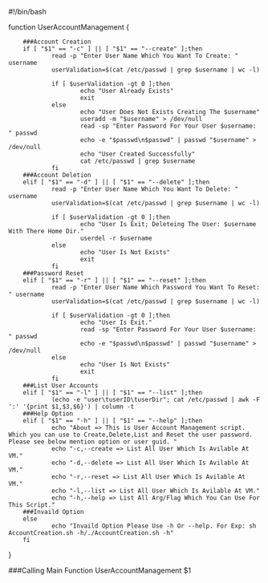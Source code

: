 #!/bin/bash

function UserAccountManagement {

        ###Account Creation
        if [ "$1" == "-c" ] || [ "$1" == "--create" ];then
                read -p "Enter User Name Which You Want To Create: " username
                userValidation=$(cat /etc/passwd | grep $username | wc -l)

                if [ $userValidation -gt 0 ];then
                        echo "User Already Exists"
                        exit
                else
                        echo "User Does Not Exists Creating The $username"
                        useradd -m "$username" > /dev/null
                        read -sp "Enter Password For Your User $username: " passwd
                        echo -e "$passwd\n$passwd" | passwd "$username" > /dev/null
                        echo "User Created Successfully"
                        cat /etc/passwd | grep $username
                fi
        ###Account Deletion
        elif [ "$1" == "-d" ] || [ "$1" == "--delete" ];then
                read -p "Enter User Name Which You Want To Delete: " username
                userValidation=$(cat /etc/passwd | grep $username | wc -l)

                if [ $userValidation -gt 0 ];then
                        echo "User Is Exit; Deleteing The User: $username With There Home Dir."
                        userdel -r $username
                else
                        echo "User Is Not Exists"
                        exit
                fi
        ###Password Reset
        elif [ "$1" == "-r" ] || [ "$1" == "--reset" ];then
                read -p "Enter User Name Which Password You Want To Reset: " username
                userValidation=$(cat /etc/passwd | grep $username | wc -l)

                if [ $userValidation -gt 0 ];then
                        echo "User Is Exit."
                        read -sp "Enter Password For Your User $username: " passwd
                        echo -e "$passwd\n$passwd" | passwd "$username" > /dev/null
                else
                        echo "User Is Not Exists"
                        exit
                fi
        ###List User Accounts
        elif [ "$1" == "-l" ] || [ "$1" == "--list" ];then
                (echo -e "user\tuserID\tuserDir"; cat /etc/passwd | awk -F ':' '{print $1,$3,$6}') | column -t
        ###Help Option
        elif [ "$1" == "-h" ] || [ "$1" == "--help" ];then
                echo "About => This is User Account Management script. Which you can use to Create,Delete,List and Reset the user password. Please see below mention option or user guid. "
                echo "-c,--create => List All User Which Is Avilable At VM."
                echo "-d,--delete => List All User Which Is Avilable At VM."
                echo "-r,--reset => List All User Which Is Avilable At VM."
                echo "-l,--list => List All User Which Is Avilable At VM."
                echo "-h,--help => List All Arg/Flag Which You Can Use For This Script."
        ###Invaild Option
        else
                echo "Invaild Option Please Use -h Or --help. For Exp: sh AccountCreation.sh -h/./AccountCreation.sh -h"
        fi
}

###Calling Main Function
UserAccountManagement $1
